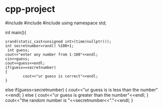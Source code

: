 # cpp-project
#include<iostream>
#include<cstdlib>
#include<ctime>
using namespace std;

int main(){
   
	srand(static_cast<unsigned int>(time(nullptr)));
	int secretnumber=rand() %100+1;
	 int guess;
	cout<<"enter any number from 1-100"<<endl;
	cin>>guess;
	cout<<guess<<endl;
	if(guess==secretnumber)
	{
	    	cout<<"ur guess is correct"<<endl;
	}
  else if(guess<secretnumber)
  	{
	    	cout<<"ur guess is is less than the number"<<endl;
	}
	else
		{
	    	cout<<"ur guess is greater than the number"<<endl;
	}
    cout<<"the random number is "<<secretnumber<<"."<<endl;
}
